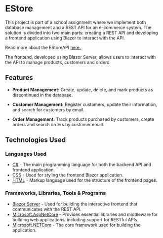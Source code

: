 # EStore

This project is part of a school assignment where we implement both database management and a REST API for an e-commerce system. The solution is divided into two main parts: creating a REST API and developing a frontend application using Blazor to interact with the API.

Read more about the EStoreAPI <a href="https://github.com/SofiaNords/EStoreAPI">here.</a>

The frontend, developed using Blazor Server, allows users to interact with the API to manage products, customers and orders.

## Features

- **Product Management:** Create, update, delete, and mark products as discontinued in the database.

- **Customer Management:** Register customers, update their information, and search for customers by email.

- **Order Management:** Track products purchased by customers, create orders and search orders by customer email.

## Technologies Used

### Languages Used

- [C#](https://en.wikipedia.org/wiki/C_Sharp_(programming_language)) - The main programming language for both the backend API and frontend application.
- [CSS](https://sv.wikipedia.org/wiki/Cascading_Style_Sheets) - Used for styling the frontend Blazor application.
- [HTML](https://sv.wikipedia.org/wiki/HTML) - Markup language used for the structure of the frontend pages.

### Frameworks, Libraries, Tools & Programs

- [Blazor Server](https://learn.microsoft.com/en-us/aspnet/core/blazor/hosting-models?view=aspnetcore-8.0#blazor-server) - Used for building the interactive frontend that communicates with the REST API.
- [Microsoft.AspNetCore](https://www.nuget.org/packages/Microsoft.AspNetCore/) - Provides essential libraries and middleware for building web applications, including support for RESTful APIs.
- [Microsoft.NETCore](https://dotnet.microsoft.com/en-us/download) - The core framework used for building the application.